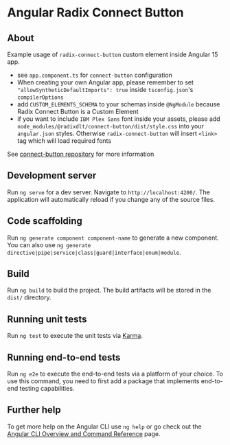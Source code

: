 # Angular Radix Connect Button

## About

Example usage of `radix-connect-button` custom element inside Angular 15 app.

- see `app.component.ts` for `connect-button` configuration
- When creating your own Angular app, please remember to set `"allowSyntheticDefaultImports": true` inside `tsconfig.json`'s `compilerOptions` 
- add `CUSTOM_ELEMENTS_SCHEMA` to your schemas inside `@NgModule` because Radix Connect Button is a Custom Element
- if you want to include `IBM Plex Sans` font inside your assets, please add `node_modules/@radixdlt/connect-button/dist/style.css` into your `angular.json` styles. Otherwise `radix-connect-button` will insert `<link>` tag which will load required fonts

See [connect-button repository](https://github.com/radixdlt/connect-button) for more information

## Development server

Run `ng serve` for a dev server. Navigate to `http://localhost:4200/`. The application will automatically reload if you change any of the source files.

## Code scaffolding

Run `ng generate component component-name` to generate a new component. You can also use `ng generate directive|pipe|service|class|guard|interface|enum|module`.

## Build

Run `ng build` to build the project. The build artifacts will be stored in the `dist/` directory.

## Running unit tests

Run `ng test` to execute the unit tests via [Karma](https://karma-runner.github.io).

## Running end-to-end tests

Run `ng e2e` to execute the end-to-end tests via a platform of your choice. To use this command, you need to first add a package that implements end-to-end testing capabilities.

## Further help

To get more help on the Angular CLI use `ng help` or go check out the [Angular CLI Overview and Command Reference](https://angular.io/cli) page.
